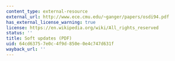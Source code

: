 ```yaml
---
content_type: external-resource
external_url: http://www.ece.cmu.edu/~ganger/papers/osdi94.pdf
has_external_license_warning: true
license: https://en.wikipedia.org/wiki/All_rights_reserved
status: ''
title: Soft updates (PDF)
uid: 64cd6375-7e0c-4f9d-850e-0e4c747d631f
wayback_url: ''
---
```

